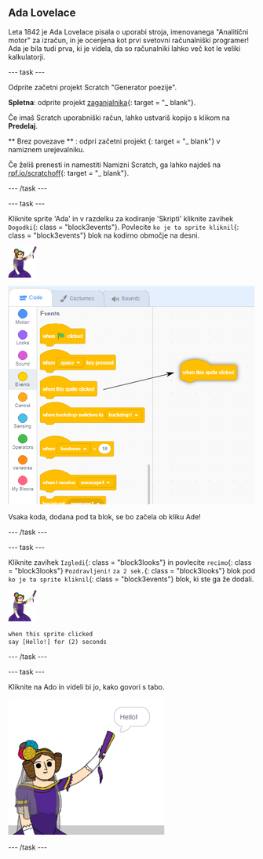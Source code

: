 ## Ada Lovelace

Leta 1842 je Ada Lovelace pisala o uporabi stroja, imenovanega "Analitični motor" za izračun, in je ocenjena kot prvi svetovni računalniški programer! Ada je bila tudi prva, ki je videla, da so računalniki lahko več kot le veliki kalkulatorji.

\--- task \---

Odprite začetni projekt Scratch "Generator poezije".

**Spletna**: odprite projekt [zaganjalnika](http://rpf.io/poetry-on){: target = "_ blank"}.

Če imaš Scratch uporabniški račun, lahko ustvariš kopijo s klikom na **Predelaj**.

** Brez povezave ** : odpri začetni projekt [ ](http://rpf.io/p/en/beat-the-goalie-go) {: target = "_ blank"} v namiznem urejevalniku.

Če želiš prenesti in namestiti Namizni Scratch, ga lahko najdeš na [rpf.io/scratchoff](http://rpf.io/scratchoff){: target = "_ blank"}.

\--- /task \---

\--- task \---

Kliknite sprite 'Ada' in v razdelku za kodiranje 'Skripti' kliknite zavihek `Dogodki`{: class = "block3events"}. Povlecite `ko je ta sprite kliknil`{: class = "block3events"} blok na kodirno območje na desni.

![ada sprite](images/ada-sprite.png)

![vlečenje, ko je ta sprite kliknil blok](images/poetry-click.png)

Vsaka koda, dodana pod ta blok, se bo začela ob kliku Ade!

\--- /task \---

\--- task \---

Kliknite zavihek `Izgledi`{: class = "block3looks"} in povlecite `recimo`{: class = "block3looks"} `Pozdravljeni!` `za 2 sek.`{: class = "block3looks"} blok pod `ko je ta sprite kliknil`{: class = "block3events"} blok, ki ste ga že dodali.

![ada sprite](images/ada-sprite.png)

```blocks3
when this sprite clicked
say [Hello!] for (2) seconds
```

\--- /task \---

\--- task \---

Kliknite na Ado in videli bi jo, kako govori s tabo.

![posnetek zaslona](images/poetry-say-test.png)

\--- /task \---